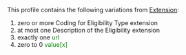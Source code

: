 This profile contains the following variations from [Extension](http://hl7.org/fhir/STU3/Extension):

1. zero or more Coding for Eligibility Type extension
1. at most one Description of the Eligibility extension
1. exactly one <span style='color:green'>url</span> 
1. zero to 0 <span style='color:green'>value[x]</span> 
